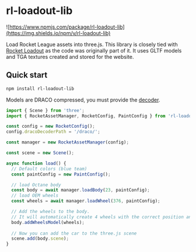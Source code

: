 # rl-loadout-lib

![https://www.npmjs.com/package/rl-loadout-lib](https://img.shields.io/npm/v/rl-loadout-lib)

Load Rocket League assets into three.js. This library is closely tied with [Rocket Loadout](https://github.com/Longi94/rl-loadout) as the code was originally part of it. It uses GLTF models and TGA textures created and stored for the website.

## Quick start

```bash
npm install rl-loadout-lib
```

Models are DRACO compressed, you must provide the [decoder](https://github.com/mrdoob/three.js/tree/dev/examples/js/libs/draco).

```typescript
import { Scene } from 'three';
import { RocketAssetManager, RocketConfig, PaintConfig } from 'rl-loadout-lib';

const config = new RocketConfig();
config.dracoDecoderPath = '/draco/';

const manager = new RocketAssetManager(config);

const scene = new Scene();

async function load() {
  // Default colors (blue team)
  const paintConfig = new PaintConfig();

  // load Octane body
  const body = await manager.loadBody(23, paintConfig);
  // load OEM wheels
  const wheels = await manager.loadWheel(376, paintConfig);

  // Add the wheels to the body.
  // It will automatically create 4 wheels with the correct position and scale
  body.addWheelsModel(wheels);
 
  // Now you can add the car to the three.js scene
  scene.add(body.scene);
}
```
